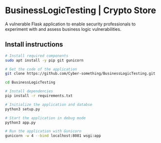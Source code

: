 # BusinessLogicTesting | **Crypto Store**
A vulnerable Flask application to enable security professionals to experiment with and assess business logic vulnerabilities.

## Install instructions
```bash
# Install required components
sudo apt install -y pip git gunicorn

# Get the code of the application
git clone https://github.com/Cyber-something/BusinessLogicTesting.git

cd BusinessLogicTesting

# Install dependencies
pip install -r requirements.txt

# Initialize the application and databse
python3 setup.py

# Start the application in debug mode
python3 app.py

# Run the application with Gunicorn
gunicorn -w 4 --bind localhost:8081 wsgi:app
```